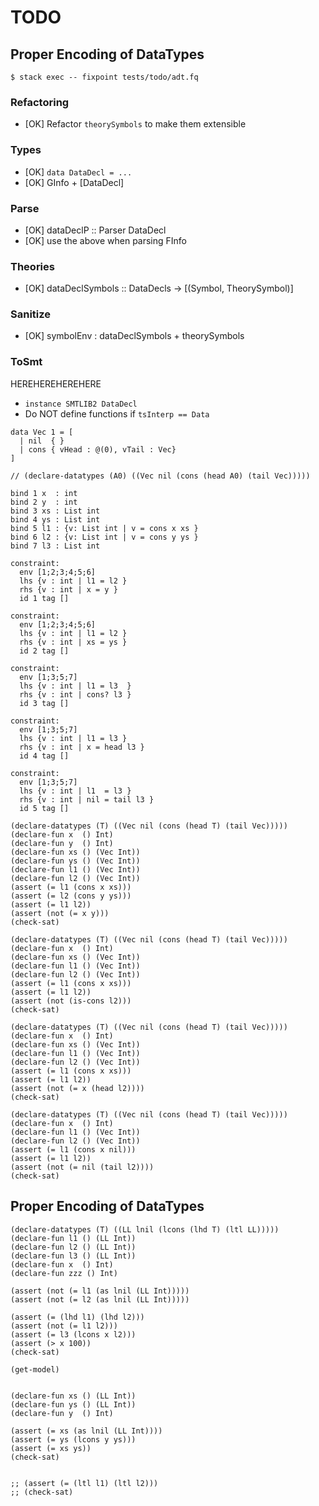# TODO

## Proper Encoding of DataTypes

```
$ stack exec -- fixpoint tests/todo/adt.fq
```

### Refactoring

+ [OK] Refactor `theorySymbols` to make them extensible

### Types

+ [OK] `data DataDecl = ...`
+ [OK] GInfo + [DataDecl]

### Parse

+ [OK] dataDeclP :: Parser DataDecl
+ [OK] use the above when parsing FInfo

### Theories

+ [OK] dataDeclSymbols :: DataDecls -> [(Symbol, TheorySymbol)]

### Sanitize

+ [OK] symbolEnv : dataDeclSymbols + theorySymbols

### ToSmt

HEREHEREHEREHERE

- `instance SMTLIB2 DataDecl`
- Do NOT define functions if `tsInterp == Data`


```fq
data Vec 1 = [
  | nil  { }
  | cons { vHead : @(0), vTail : Vec}
]

// (declare-datatypes (A0) ((Vec nil (cons (head A0) (tail Vec)))))

bind 1 x  : int
bind 2 y  : int
bind 3 xs : List int
bind 4 ys : List int
bind 5 l1 : {v: List int | v = cons x xs }
bind 6 l2 : {v: List int | v = cons y ys }
bind 7 l3 : List int

constraint:
  env [1;2;3;4;5;6]
  lhs {v : int | l1 = l2 }
  rhs {v : int | x = y }
  id 1 tag []

constraint:
  env [1;2;3;4;5;6]
  lhs {v : int | l1 = l2 }
  rhs {v : int | xs = ys }
  id 2 tag []

constraint:
  env [1;3;5;7]
  lhs {v : int | l1 = l3  }
  rhs {v : int | cons? l3 }
  id 3 tag []

constraint:
  env [1;3;5;7]
  lhs {v : int | l1 = l3 }
  rhs {v : int | x = head l3 }
  id 4 tag []

constraint:
  env [1;3;5;7]
  lhs {v : int | l1  = l3 }
  rhs {v : int | nil = tail l3 }
  id 5 tag []
```


```smt2
(declare-datatypes (T) ((Vec nil (cons (head T) (tail Vec)))))
(declare-fun x  () Int)
(declare-fun y  () Int)
(declare-fun xs () (Vec Int))
(declare-fun ys () (Vec Int))
(declare-fun l1 () (Vec Int))
(declare-fun l2 () (Vec Int))
(assert (= l1 (cons x xs)))
(assert (= l2 (cons y ys)))
(assert (= l1 l2))
(assert (not (= x y)))
(check-sat)
```

```smt2
(declare-datatypes (T) ((Vec nil (cons (head T) (tail Vec)))))
(declare-fun x  () Int)
(declare-fun xs () (Vec Int))
(declare-fun l1 () (Vec Int))
(declare-fun l2 () (Vec Int))
(assert (= l1 (cons x xs)))
(assert (= l1 l2))
(assert (not (is-cons l2)))
(check-sat)
```

```smt2
(declare-datatypes (T) ((Vec nil (cons (head T) (tail Vec)))))
(declare-fun x  () Int)
(declare-fun xs () (Vec Int))
(declare-fun l1 () (Vec Int))
(declare-fun l2 () (Vec Int))
(assert (= l1 (cons x xs)))
(assert (= l1 l2))
(assert (not (= x (head l2))))
(check-sat)
```

```smt2
(declare-datatypes (T) ((Vec nil (cons (head T) (tail Vec)))))
(declare-fun x  () Int)
(declare-fun l1 () (Vec Int))
(declare-fun l2 () (Vec Int))
(assert (= l1 (cons x nil)))
(assert (= l1 l2))
(assert (not (= nil (tail l2))))
(check-sat)
```

## Proper Encoding of DataTypes

```
(declare-datatypes (T) ((LL lnil (lcons (lhd T) (ltl LL)))))
(declare-fun l1 () (LL Int))
(declare-fun l2 () (LL Int))
(declare-fun l3 () (LL Int))
(declare-fun x  () Int)
(declare-fun zzz () Int)

(assert (not (= l1 (as lnil (LL Int)))))
(assert (not (= l2 (as lnil (LL Int)))))

(assert (= (lhd l1) (lhd l2)))
(assert (not (= l1 l2)))
(assert (= l3 (lcons x l2)))
(assert (> x 100))
(check-sat)

(get-model)


(declare-fun xs () (LL Int))
(declare-fun ys () (LL Int))
(declare-fun y  () Int)

(assert (= xs (as lnil (LL Int))))
(assert (= ys (lcons y ys)))
(assert (= xs ys))
(check-sat)


;; (assert (= (ltl l1) (ltl l2)))
;; (check-sat)
```

